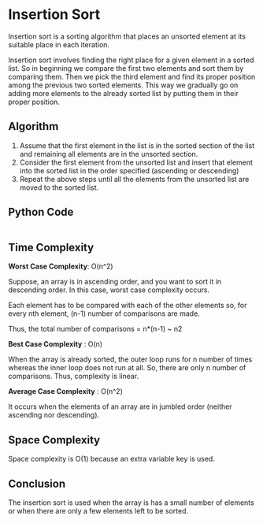 # Insertion Sort
Insertion sort is a sorting algorithm that places an unsorted element at its suitable place in each iteration.

Insertion sort involves finding the right place for a given element in a sorted list. So in beginning we compare the first two elements and sort them by comparing them. Then we pick the third element and find its proper position among the previous two sorted elements. This way we gradually go on adding more elements to the already sorted list by putting them in their proper position.

## Algorithm

1. Assume that the first element in the list is in the sorted section of the list and remaining all elements are in the unsorted section.
2. Consider the first element from the unsorted list and insert that element into the sorted list in the order specified (ascending or descending)
3. Repeat the above steps until all the elements from the unsorted list are moved to the sorted list.

## Python Code
```python

```

## Time Complexity

**Worst Case Complexity**: O(n^2)

Suppose, an array is in ascending order, and you want to sort it in descending order. In this case, worst case complexity occurs.

Each element has to be compared with each of the other elements so, for every nth element, (n-1) number of comparisons are made.

Thus, the total number of comparisons = n*(n-1) ~ n2

**Best Case Complexity** : O(n)

When the array is already sorted, the outer loop runs for n number of times whereas the inner loop does not run at all. So, there are only n number of comparisons. Thus, complexity is linear.

**Average Case Complexity** : O(n^2)

It occurs when the elements of an array are in jumbled order (neither ascending nor descending).

## Space Complexity
Space complexity is O(1) because an extra variable key is used.

## Conclusion
The insertion sort is used when the array is has a small number of elements or when there are only a few elements left to be sorted.
